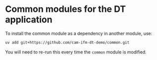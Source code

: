 # Common modules for the DT application

To install the common module as a dependency in another module, use:

```bash
uv add git+https://github.com/cam-ifm-dt-demo/common.git
```

You will need to re-run this every time the `common` module is modified.
